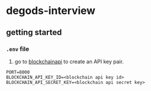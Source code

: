 # degods-interview

## getting started 

### `.env` file
1. go to [blockchainapi](https://docs.blockchainapi.com/#section/How-to-Use-the-API) to create an API key pair.
```
PORT=8000
BLOCKCHAIN_API_KEY_ID=<blockchain api key id>
BLOCKCHAIN_API_SECRET_KEY=<blockchain api secret key>
```

